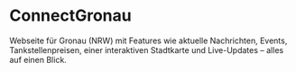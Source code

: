 # ConnectGronau
Webseite für Gronau (NRW) mit Features wie aktuelle Nachrichten, Events, Tankstellenpreisen, einer interaktiven Stadtkarte und Live-Updates – alles auf einen Blick.
